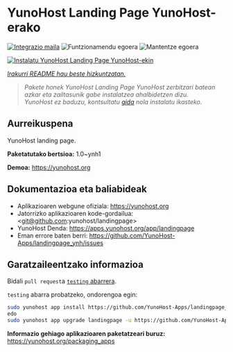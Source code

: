 <!--
Ohart ongi: README hau automatikoki sortu da <https://github.com/YunoHost/apps/tree/master/tools/readme_generator>ri esker
EZ editatu eskuz.
-->

# YunoHost Landing Page YunoHost-erako

[![Integrazio maila](https://dash.yunohost.org/integration/landingpage.svg)](https://ci-apps.yunohost.org/ci/apps/landingpage/) ![Funtzionamendu egoera](https://ci-apps.yunohost.org/ci/badges/landingpage.status.svg) ![Mantentze egoera](https://ci-apps.yunohost.org/ci/badges/landingpage.maintain.svg)

[![Instalatu YunoHost Landing Page YunoHost-ekin](https://install-app.yunohost.org/install-with-yunohost.svg)](https://install-app.yunohost.org/?app=landingpage)

*[Irakurri README hau beste hizkuntzatan.](./ALL_README.md)*

> *Pakete honek YunoHost Landing Page YunoHost zerbitzari batean azkar eta zailtasunik gabe instalatzea ahalbidetzen dizu.*  
> *YunoHost ez baduzu, kontsultatu [gida](https://yunohost.org/install) nola instalatu ikasteko.*

## Aurreikuspena

YunoHost landing page.

**Paketatutako bertsioa:** 1.0~ynh1

**Demoa:** <https://yunohost.org>
## Dokumentazioa eta baliabideak

- Aplikazioaren webgune ofiziala: <https://yunohost.org>
- Jatorrizko aplikazioaren kode-gordailua: <git@github.com:yunohost/landingpage>
- YunoHost Denda: <https://apps.yunohost.org/app/landingpage>
- Eman errore baten berri: <https://github.com/YunoHost-Apps/landingpage_ynh/issues>

## Garatzaileentzako informazioa

Bidali `pull request`a [`testing` abarrera](https://github.com/YunoHost-Apps/landingpage_ynh/tree/testing).

`testing` abarra probatzeko, ondorengoa egin:

```bash
sudo yunohost app install https://github.com/YunoHost-Apps/landingpage_ynh/tree/testing --debug
edo
sudo yunohost app upgrade landingpage -u https://github.com/YunoHost-Apps/landingpage_ynh/tree/testing --debug
```

**Informazio gehiago aplikazioaren paketatzeari buruz:** <https://yunohost.org/packaging_apps>
